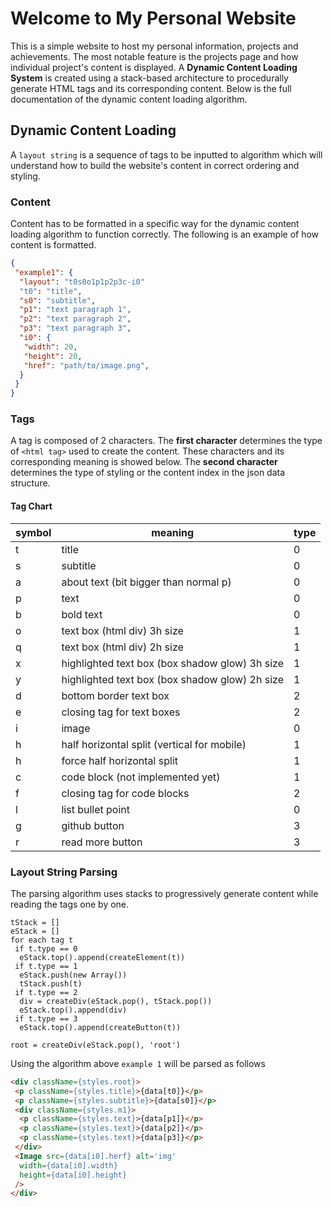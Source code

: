 # Welcome to My Personal Website

This is a simple website to host my personal information, projects and achievements. The most notable feature is the projects page and how individual project's content is displayed. A **Dynamic Content Loading System** is created using a stack-based architecture to procedurally generate HTML tags and its corresponding content. Below is the full documentation of the dynamic content loading algorithm.

## Dynamic Content Loading

A `layout string` is a sequence of tags to be inputted to algorithm which will understand how to build the website's content in correct ordering and styling.

### Content

Content has to be formatted in a specific way for the dynamic content loading algorithm to function correctly. The following is an example of how content is formatted.

```json
{
 "example1": {
  "layout": "t0s0o1p1p2p3c-i0"
  "t0": "title",
  "s0": "subtitle",
  "p1": "text paragraph 1",
  "p2": "text paragraph 2",
  "p3": "text paragraph 3",
  "i0": {
   "width": 20,
   "height": 20,
   "href": "path/to/image.png",
  }
 }
}
```

### Tags

A tag is composed of 2 characters. The **first character** determines the type of `<html tag>` used to create the content. These characters and its corresponding meaning is showed below. The **second character** determines the type of styling or the content index in the json data structure.

#### Tag Chart

| symbol | meaning                                        | type |
| ------ | ---------------------------------------------- | ---- |
| t      | title                                          | 0    |
| s      | subtitle                                       | 0    |
| a      | about text (bit bigger than normal p)          | 0    |
| p      | text                                           | 0    |
| b      | bold text                                      | 0    |
| o      | text box (html div) 3h size                    | 1    |
| q      | text box (html div) 2h size                    | 1    |
| x      | highlighted text box (box shadow glow) 3h size | 1    |
| y      | highlighted text box (box shadow glow) 2h size | 1    |
| d      | bottom border text box                         | 2    |
| e      | closing tag for text boxes                     | 2    |
| i      | image                                          | 0    |
| h      | half horizontal split (vertical for mobile)    | 1    |
| h      | force half horizontal split                    | 1    |
| c      | code block (not implemented yet)               | 1    |
| f      | closing tag for code blocks                    | 2    |
| l      | list bullet point                              | 0    |
| g      | github button                                  | 3    |
| r      | read more button                               | 3    |

### Layout String Parsing

The parsing algorithm uses stacks to progressively generate content while reading the tags one by one.

```
tStack = []
eStack = []
for each tag t
 if t.type == 0
  eStack.top().append(createElement(t))
 if t.type == 1
  eStack.push(new Array())
  tStack.push(t)
 if t.type == 2
  div = createDiv(eStack.pop(), tStack.pop())
  eStack.top().append(div)
 if t.type == 3
  eStack.top().append(createButton(t))

root = createDiv(eStack.pop(), 'root')
```

Using the algorithm above `example 1` will be parsed as follows

```html
<div className={styles.root}>
 <p className={styles.title}>{data[t0]}</p>
 <p className={styles.subtitle}>{data[s0]}</p>
 <div className={styles.m1}>
  <p className={styles.text}>{data[p1]}</p>
  <p className={styles.text}>{data[p2]}</p>
  <p className={styles.text}>{data[p3]}</p>
 </div>
 <Image src={data[i0].herf} alt='img'
  width={data[i0].width}
  height={data[i0].height}
 />
</div>
```
